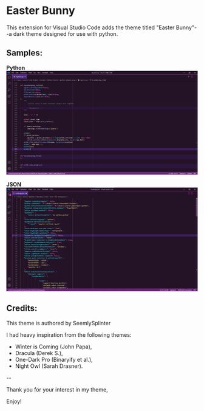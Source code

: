 # Easter Bunny

This extension for Visual Studio Code adds the theme titled "Easter Bunny"--a dark theme designed for use with python. 

## Samples:

**Python**
![Screenshot_01](https://github.com/SeemlySplinter/easter_bunny/blob/main/images/easter-bunny-screenshot-01.png?raw=true)

**JSON**
![Screenshot_02](https://github.com/SeemlySplinter/easter_bunny/blob/main/images/easter-bunny-screenshot-02.png?raw=true)

## Credits:

This theme is authored by SeemlySplinter

I had heavy inspiration from the following themes:
* Winter is Coming (John Papa), 
* Dracula (Derek S.), 
* One-Dark Pro (Binaryify et al.),  
* Night Owl (Sarah Drasner). 

--

Thank you for your interest in my theme, 

Enjoy!
